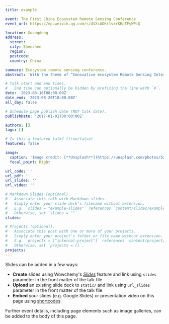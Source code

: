 ```yaml
---
title: example 

event: The First China Ecosystem Remote Sensing Conference
event_url: https://mp.weixin.qq.com/s/4VXiADKr1vxrKBpTEyWPiQ

location: Guangdong
address:
  street: 
  city: Shenzhen
  region: 
  postcode: 
  country: China

summary: Ecosystem remote sensing conference.
abstract: 'With the theme of “Innovative ecosystem Remote Sensing Interdisciplinary”, the conference focused on the academic discussion on the theory, method and application of ecosystem remote sensing. Nearly 600 experts and scholars from the two fields of ecology and remote sensing participated in the conference, realizing the collision of ecology and remote sensing thinking, promoting the deep integration of the two disciplines, and effectively promoting the innovation and discipline construction of ecosystem remote sensing.'

# Talk start and end times.
#   End time can optionally be hidden by prefixing the line with `#`.
date: '2023-08-16T08:00:00Z'
date_end: '2023-08-20T18:00:00Z'
all_day: false

# Schedule page publish date (NOT talk date).
publishDate: '2017-01-01T00:00:00Z'

authors: []
tags: []

# Is this a featured talk? (true/false)
featured: false

image:
  caption: 'Image credit: [**Unsplash**](https://unsplash.com/photos/bzdhc5b3Bxs)'
  focal_point: Right

url_code: ''
url_pdf: ''
url_slides: ''
url_video: ''

# Markdown Slides (optional).
#   Associate this talk with Markdown slides.
#   Simply enter your slide deck's filename without extension.
#   E.g. `slides = "example-slides"` references `content/slides/example-slides.md`.
#   Otherwise, set `slides = ""`.
slides:

# Projects (optional).
#   Associate this post with one or more of your projects.
#   Simply enter your project's folder or file name without extension.
#   E.g. `projects = ["internal-project"]` references `content/project/deep-learning/index.md`.
#   Otherwise, set `projects = []`.
projects:
---
```


Slides can be added in a few ways:

- **Create** slides using Wowchemy's [_Slides_](https://wowchemy.com/docs/managing-content/#create-slides) feature and link using `slides` parameter in the front matter of the talk file
- **Upload** an existing slide deck to `static/` and link using `url_slides` parameter in the front matter of the talk file
- **Embed** your slides (e.g. Google Slides) or presentation video on this page using [shortcodes](https://wowchemy.com/docs/writing-markdown-latex/).

Further event details, including page elements such as image galleries, can be added to the body of this page.
